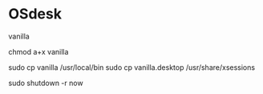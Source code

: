 # OSdesk
vanilla

chmod a+x vanilla

sudo cp vanilla /usr/local/bin
sudo cp vanilla.desktop /usr/share/xsessions

sudo shutdown -r now

